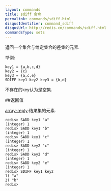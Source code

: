 ```yaml
---
layout: commands
title: sdiff 命令
permalink: commands/sdiff.html
disqusIdentifier: command_sdiff
disqusUrl: http://redis.cn/commands/sdiff.html
commandsType: sets
---
```


返回一个集合与给定集合的差集的元素.

举例:

	key1 = {a,b,c,d}
	key2 = {c}
	key3 = {a,c,e}
	SDIFF key1 key2 key3 = {b,d}

不存在的key认为是空集.

##返回值

[array-reply](/topics/protocol.html#array-reply):结果集的元素.

	redis> SADD key1 "a"
	(integer) 1
	redis> SADD key1 "b"
	(integer) 1
	redis> SADD key1 "c"
	(integer) 1
	redis> SADD key2 "c"
	(integer) 1
	redis> SADD key2 "d"
	(integer) 1
	redis> SADD key2 "e"
	(integer) 1
	redis> SDIFF key1 key2
	1) "a"
	2) "b"
	redis> 